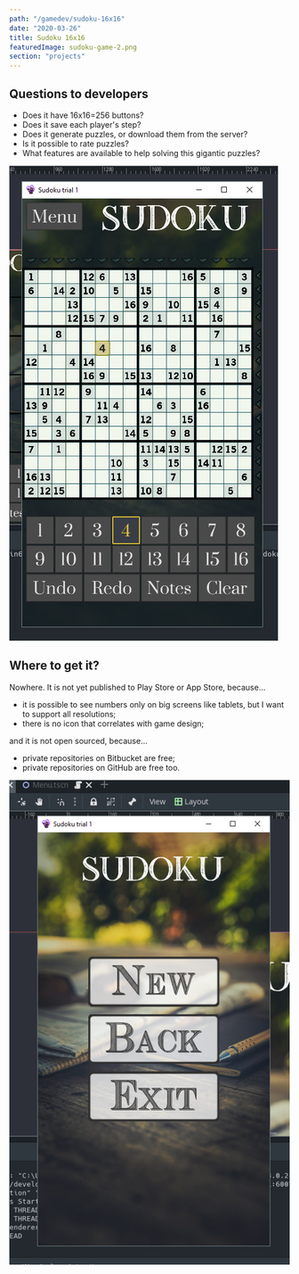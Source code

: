 ```yaml
---
path: "/gamedev/sudoku-16x16"
date: "2020-03-26"
title: Sudoku 16x16
featuredImage: sudoku-game-2.png
section: "projects"
---
```


## Questions to developers

- Does it have 16x16=256 buttons?
- Does it save each player's step?
- Does it generate puzzles, or download them from the server?
- Is it possible to rate puzzles?
- What features are available to help solving this gigantic puzzles?

![Game screen](./sudoku-game-2.png)

## Where to get it?

Nowhere. It is not yet published to Play Store or App Store, because...

- it is possible to see numbers only on big screens like tablets, but I want to support all resolutions;
- there is no icon that correlates with game design;

and it is not open sourced, because...

- private repositories on Bitbucket are free;
- private repositories on GitHub are free too.

![Menu screen](./sudoku-menu-1.png)
